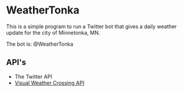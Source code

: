 # WeatherTonka

This is a simple program to run a Twitter bot that gives a daily weather update for the city of Minnetonka, MN. 

The bot is: @WeatherTonka

## API's

- The Twitter API
- [Visual Weather Crossing API](https://visualcrossing.com)